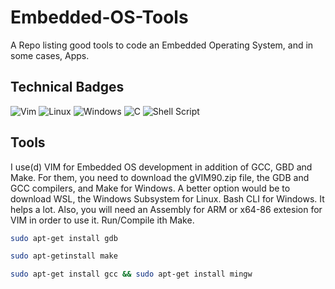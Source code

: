 # Embedded-OS-Tools
A Repo listing good tools to code an Embedded Operating System, and in some cases, Apps.

## Technical Badges
![Vim](https://img.shields.io/badge/VIM-%2311AB00.svg?style=for-the-badge&logo=vim&logoColor=white)
![Linux](https://img.shields.io/badge/Linux-FCC624?style=for-the-badge&logo=linux&logoColor=black)
![Windows](https://img.shields.io/badge/Windows-0078D6?style=for-the-badge&logo=windows&logoColor=white)
![C](https://img.shields.io/badge/c-%2300599C.svg?style=for-the-badge&logo=c&logoColor=white)
![Shell Script](https://img.shields.io/badge/shell_script-%23121011.svg?style=for-the-badge&logo=gnu-bash&logoColor=white)

## Tools
I use(d) VIM for Embedded OS development in addition of GCC, GBD and Make.
For them, you need to download the gVIM90.zip file, the GDB and GCC compilers, and Make for Windows. A better option would be to download WSL, the Windows Subsystem for Linux. Bash CLI for Windows. It helps a lot. Also, you will need an Assembly for ARM or x64-86 extesion for VIM in order to use it. Run/Compile ith Make.

```bash
sudo apt-get install gdb
```
```bash
sudo apt-getinstall make
```
```bash
sudo apt-get install gcc && sudo apt-get install mingw
```
